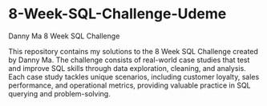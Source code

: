 # 8-Week-SQL-Challenge-Udeme
Danny Ma 8 Week SQL Challenge

This repository contains my solutions to the 8 Week SQL Challenge created by Danny Ma. The challenge consists of real-world case studies that test and improve SQL skills through data exploration, cleaning, and analysis. Each case study tackles unique scenarios, including customer loyalty, sales performance, and operational metrics, providing valuable practice in SQL querying and problem-solving.
